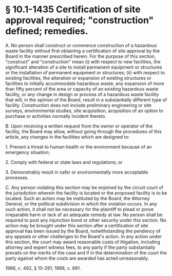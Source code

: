 # § 10.1-1435 Certification of site approval required; "construction" defined; remedies.

<p>A. No person shall construct or commence construction of a hazardous waste facility without first obtaining a certification of site approval by the Board in the manner prescribed herein. For the purpose of this section, "construct" and "construction" mean (i) with respect to new facilities, the significant alteration of a site to install permanent equipment or structures or the installation of permanent equipment or structures; (ii) with respect to existing facilities, the alteration or expansion of existing structures or facilities to initially accommodate hazardous waste, any expansion of more than fifty percent of the area or capacity of an existing hazardous waste facility, or any change in design or process of a hazardous waste facility that will, in the opinion of the Board, result in a substantially different type of facility. Construction does not include preliminary engineering or site surveys, environmental studies, site acquisition, acquisition of an option to purchase or activities normally incident thereto.</p><p>B. Upon receiving a written request from the owner or operator of the facility, the Board may allow, without going through the procedures of this article, any changes in the facilities which are designed to:</p><p>1. Prevent a threat to human health or the environment because of an emergency situation;</p><p>2. Comply with federal or state laws and regulations; or</p><p>3. Demonstrably result in safer or environmentally more acceptable processes.</p><p>C. Any person violating this section may be enjoined by the circuit court of the jurisdiction wherein the facility is located or the proposed facility is to be located. Such an action may be instituted by the Board, the Attorney General, or the political subdivision in which the violation occurs. In any such action, it shall not be necessary for the plaintiff to plead or prove irreparable harm or lack of an adequate remedy at law. No person shall be required to post any injunction bond or other security under this section. No action may be brought under this section after a certification of site approval has been issued by the Board, notwithstanding the pendency of any appeals or other challenges to the Board's action. In any action under this section, the court may award reasonable costs of litigation, including attorney and expert witness fees, to any party if the party substantially prevails on the merits of the case and if in the determination of the court the party against whom the costs are awarded has acted unreasonably.</p><p>1986, c. 492, § 10-291; 1988, c. 891.</p>